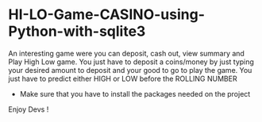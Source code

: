 # HI-LO-Game-CASINO-using-Python-with-sqlite3
An interesting game were you can deposit, cash out, view summary and Play High Low game. You just have to deposit a coins/money by just typing your desired amount to deposit and your good to go to play the game. You just have to predict either HIGH or LOW before the ROLLING NUMBER


- Make sure that you have to install the packages needed on the project

Enjoy Devs !
